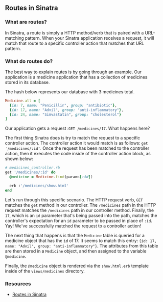## Routes in Sinatra

### What are routes?

In Sinatra, a route is simply a HTTP method/verb that is paired with a URL-matching pattern. When your Sinatra application receives a request, it will match that route to a specific controller action that matches that URL pattern.

### What do routes do?

The best way to explain routes is by going through an example. Our application is a medicine application that has a collection of medicines stored in its database.

The hash below represents our database with 3 medicines total.

```ruby
Medicine.all = [
  {id: 7, name: "Penicillin", group: "antibiotic"},
  {id: 17, name: "Advil", group: "anti-inflammatory"},
  {id: 24, name: "Simvastatin", group: "cholesterol"}
]
```

Our application gets a request :`GET /medicines/17`. What happens here?

The first thing Sinatra does is try to match the request to a specific controller action. The controller action it would match is as follows: `get '/medicines/:id'`. Once the request has been matched to the controller action, then it executes the code inside of the controller action block, as shown below:

```ruby
# medicines_controller.rb
get '/medicines/:id' do
  @medicine = Medicine.find(params[:id])

  erb :'/medicines/show.html'
end
```

Let's run through this specific scenario. The HTTP request verb, `GET` matches the `get` method in our controller. The `/medicines` path in the HTTP request matches the `/medicines` path in our controller method. Finally, the `17`, which is an `id` parameter that's being passed into the path, matches the controller's expectation for an `id` parameter to be passed in place of `:id`. Yay! We've successfully matched the request to a controller action!

The next thing that happens is that the `Medicine` table is queried for a medicine object that has the `id` of 17. It seems to match this entry: `{id: 17, name: "Advil", group: "anti-inflammatory"}`. The attributes from this table are then stored in a `Medicine` object, and then assigned to the variable `@medicine`.

Finally, the `@medicine` object is rendered via the `show.html.erb` template inside of the `views/medicines` directory.

### Resources
- [Routes in Sinatra](http://www.sinatrarb.com/intro.html#Routes)

